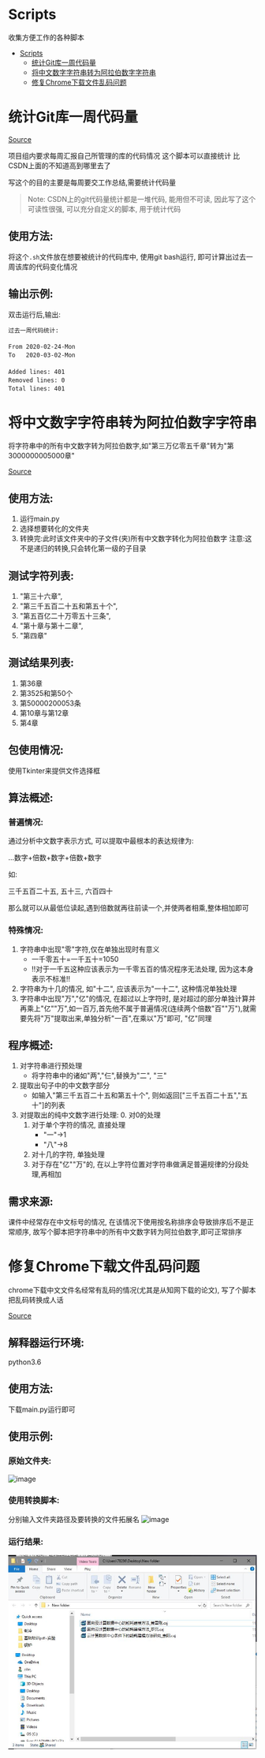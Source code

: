 # Scripts

收集方便工作的各种脚本

- [Scripts](#scripts)
  * [统计Git库一周代码量](#统计Git库一周代码量)
  * [将中文数字字符串转为阿拉伯数字字符串](#将中文数字字符串转为阿拉伯数字字符串)
  * [修复Chrome下载文件乱码问题](#修复Chrome下载文件乱码问题)

# 统计Git库一周代码量
[Source](https://github.com/wangzilinn/Scripts/tree/master/code_statistic)

项目组内要求每周汇报自己所管理的库的代码情况 这个脚本可以直接统计 比CSDN上面的不知道高到哪里去了

写这个的目的主要是每周要交工作总结,需要统计代码量

> Note: CSDN上的git代码量统计都是一堆代码, 能用但不可读,  因此写了这个可读性很强, 可以充分自定义的脚本, 用于统计代码

## 使用方法:

将这个`.sh`文件放在想要被统计的代码库中, 使用git bash运行, 即可计算出过去一周该库的代码变化情况

## 输出示例:

双击运行后,输出:

```bash
过去一周代码统计:

From 2020-02-24-Mon
To   2020-03-02-Mon

Added lines: 401
Removed lines: 0
Total lines: 401
```


# 将中文数字字符串转为阿拉伯数字字符串

将字符串中的所有中文数字转为阿拉伯数字,如"第三万亿零五千章"转为"第3000000005000章"

[Source](https://github.com/wangzilinn/Scripts/tree/master/format_Chinese_numeral_to_Arabic)

## 使用方法:

1. 运行main.py
2. 选择想要转化的文件夹
3. 转换完:此时该文件夹中的子文件(夹)所有中文数字转化为阿拉伯数字
   注意:这不是递归的转换,只会转化第一级的子目录

## 测试字符列表:

1. "第三十六章", 
2. "第三千五百二十五和第五十个", 
3. "第五百亿二十万零五十三条", 
4. "第十章与第十二章", 
5. "第四章"

## 测试结果列表:

1. 第36章
2. 第3525和第50个
3. 第50000200053条
4. 第10章与第12章
5. 第4章

## 包使用情况:

使用Tkinter来提供文件选择框

## 算法概述:

### 普遍情况:

通过分析中文数字表示方式, 可以提取中最根本的表达规律为:

...数字+倍数+数字+倍数+数字

如:

三千五百二十五, 五十三, 六百四十

那么就可以从最低位读起,遇到倍数就再往前读一个,并使两者相乘,整体相加即可

### 特殊情况:

1. 字符串中出现"零"字符,仅在单独出现时有意义
   - 一千零五十=一千五十=1050
   - !!对于一千五这种应该表示为一千零五百的情况程序无法处理, 因为这本身表示不标准!!
2. 字符串为十几的情况, 如"十二", 应该表示为"一十二", 这种情况单独处理
3. 字符串中出现"万","亿"的情况, 在超过以上字符时, 是对超过的部分单独计算并再乘上"亿""万",如一百万,首先他不属于普遍情况(连续两个倍数"百""万"),就需要先将"万"提取出来,单独分析"一百",在乘以"万"即可, "亿"同理



## 程序概述:

1. 对字符串进行预处理
   - 将字符串中的诸如"两","仨",替换为"二", "三"
2. 提取出句子中的中文数字部分
   - 如输入"第三千五百二十五和第五十个", 则如返回["三千五百二十五","五十"]的列表
3. 对提取出的纯中文数字进行处理:
   0. 对0的处理
   1. 对于单个字符的情况, 直接处理
      - "一"->1
      - "八"->8
   2. 对十几的字符, 单独处理
   3. 对于存在"亿""万"的, 在以上字符位置对字符串做满足普遍规律的分段处理,再相加

## 需求来源:

课件中经常存在中文标号的情况, 在该情况下使用按名称排序会导致排序后不是正常顺序, 故写个脚本把字符串中的所有中文数字转为阿拉伯数字,即可正常排序

# 修复Chrome下载文件乱码问题

chrome下载中文文件名经常有乱码的情况(尤其是从知网下载的论文), 写了个脚本把乱码转换成人话

[Source](https://github.com/wangzilinn/Scripts/tree/master/chrome_download_file_name_garbled_solution)

## 解释器运行环境:

python3.6

## 使用方法:

下载main.py运行即可

## 使用示例:

### 原始文件夹:

![image](https://https://github.com/wangzilinn/Scripts/blob/master/chrome_download_file_name_garbled_solution/img/%E7%A4%BA%E4%BE%8B_%E5%AD%98%E6%94%BE%E4%B9%B1%E7%A0%81%E6%96%87%E4%BB%B6%E7%9A%84%E6%96%87%E4%BB%B6%E5%A4%B9.JPG)

### 使用转换脚本:

分别输入文件夹路径及要转换的文件拓展名
![image](https://https://github.com/wangzilinn/Scripts/blob/master/chrome_download_file_name_garbled_solution/img/%E7%A4%BA%E4%BE%8B_%E6%93%8D%E4%BD%9C%E8%BF%87%E7%A8%8B.JPG)

### 运行结果:

![image](https://github.com/wangzilinn/Scripts/blob/master/chrome_download_file_name_garbled_solution/img/%E7%A4%BA%E4%BE%8B_%E8%BD%AC%E7%A0%81%E7%BB%93%E6%9E%9C.JPG)

